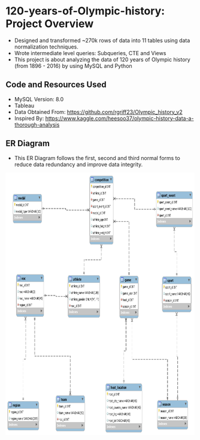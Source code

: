 # 120-years-of-Olympic-history: Project Overview
* Designed and transformed ~270k rows of data into 11 tables using data normalization techniques.
* Wrote intermediate level queries: Subqueries, CTE and Views
* This project is about analyzing the data of 120 years of Olympic history (from 1896 - 2016) by using MySQL and Python


## Code and Resources Used
* MySQL Version:  8.0
* Tableau
* Data Obtained From:  https://github.com/rgriff23/Olympic_history_v2
* Inspired By:  https://www.kaggle.com/heesoo37/olympic-history-data-a-thorough-analysis

## ER Diagram 
* This ER Diagram follows the first, second and third normal forms to reduce data redundancy and improve data integrity.
<img src="https://github.com/JasonYao3/120-years-of-Olympic-history/blob/master/Olympic%20ER%20Diagram.png" width="800" height="700">



